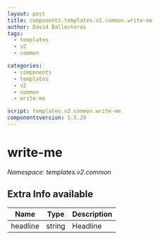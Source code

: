 ```yaml
---
layout: post
title: components.templates.v2.common.write-me
author: David Ballesteros
tags:
  - templates
  - v2
  - common

categories:
  - components
  - templates
  - v2
  - common
  - write-me

script: templates.v2.common.write-me
componentsversion: 5.5.29
---
```

# write-me

*Namespace: templates.v2.common*

## Extra Info available

| Name | Type | Description |
| --- | --- | --- |
| headline | string | Headline |